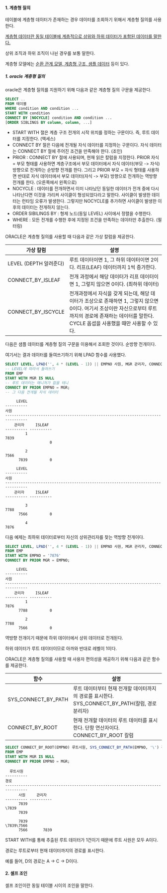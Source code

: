 #### 1. 계층형 질의



테이블에 계층형 데이터가 존재하는 경우 데이터를 조회하기 위해서 계층형 질의를 사용한다.

<u>계층형 데이터란 동일 테이블에 계층적으로 상위와 하위 데이터가 포함된 데이터를 말한다.</u>

상위 조직과 하위 조직이 나뉜 경우를 보통 말한다.

계층형 모델에는 <u>순환 관계 모델, 계층형 구조, 샘플 데이터</u> 등이 있다.



##### 1. oracle 계층형 질의

oracle은 계층형 질의를 지원하기 위해 다음과 같은 계층형 질의 구문을 제공한다.

```sql
SELECT ..
FROM 테이블
WHERE condition AND condition ...
START WITH condition
CONNECT BY [NOCYCLE] condition AND condition ...
[ORDER SIBLINGS BY column, column, ...]
```

- START WITH 절은 계층 구조 전개의 시작 위치를 정하는 구문이다. 즉, 루트 데이터를 지정한다. (액세스)
- CONNECT BY 절은 다음에 전개될 자식 데이터를 지정하는 구문이다. 자식 데이터는 CONNECT BY 절에 주어진 조건을 만족해야 한다. (조인)
- PRIOR : CONNECT BY 절에 사용되며, 현재 읽은 칼럼을 지정한다. PRIOR 자식 = 부모 형태를 사용하면 계층구조에서 부모 데이터에서 자식 데이터(부모 -> 자식) 방향으로 전개하는 순방향 전개를 한다. 그리고 PRIOR 부모 = 자식 형태를 사용하면 반대로 자식 데이터에서 부모 데이터(자식 -> 부모) 방향으로 전개하는 역방향 전개를 한다. (오른쪽에서 왼쪽으로)
- NOCYCLE : 데이터를 전개하면서 이미 나타났던 동일한 데이터가 전개 중에 다시 나타난다면 이것을 가리켜 사이클이 형성되었다라고 말한다. 사이클이 발생한 데이터는 런타임 오류가 발생한다. 그렇지만 NOCYCLE를 추가하면 사이클이 발생한 이후의 데이터는 전개하지 않는다.
- ORDER SIBILINGS BY : 형제 노드(동일 LEVEL) 사이에서 정렬을 수행한다.
- WHERE : 모든 전개를 수행한 후에 지정된 조건을 만족하는 데이터만 추출한다. (필터링)



ORACLE은 계층형 질의를 사용할 때 다음과 같은 가상 칼럼을 제공한다.

| 가상 칼럼              | 설명                                                         |
| ---------------------- | ------------------------------------------------------------ |
| LEVEL (DEPTH 알려준다) | 루트 데이터이면 1, 그 하위 데이터이면 2이다. 리프(LEAF) 데이터까지 1씩 증가한다. |
| CONNECT_BY_ISLEAF      | 전개 과정에서 해당 데이터가 리프 데이터이면 1, 그렇지 않으면 0이다. (최하위 데이터) |
| CONNECT_BY_ISCYCLE     | 전개과정에서 자식을 갖게 되는데, 해당 데이터가 조상으로 존재하면 1, 그렇지 않으면 0이다. 여기서 조상이란 자신으로부터 루트까지의 경로에 존재하는 데이터를 말한다. CYCLE 옵셥을 사용했을 때만 사용할 수 있다. |



다음은 샘플 데이터를 계층형 질의 구문을 이용해서 조회한 것이다. 순방향 전개이다.

여기서는 결과 데이터를 들여쓰기하기 위해 LPAD 함수를 사용했다.

```SQL
SELECT LEVEL, LPAD('', 4 * (LEVEL - 1)) || EMPNO 사원, MGR 관리자, CONNECT_BY_ISLEAF ISLEAF
-- LEVEL에 따라서 들여쓰기
FROM EMP
START WITH MGR IS NULL
-- 루트 데이터는 매니저가 없을 테니
CONNECT BY PRIOR EMPNO = MGR;
-- 그 다음 전개될 자식 데이터
```

```
     LEVEL
----------
사원
--------------------------------------------------------------------------------
    관리자     ISLEAF
---------- ----------
         1
7839
                    0

         2
7566
      7839          0

     LEVEL
----------
사원
--------------------------------------------------------------------------------
    관리자     ISLEAF
---------- ----------

         3
7788
      7566          0

         4
7876
```



다음 예제는 최하위 데이터로부터 자신의 상위관리자를 찾는 역방향 전개이다.

```SQL
SELECT LEVEL, LPAD('', 4 * (LEVEL - 1)) || EMPNO 사원, MGR 관리자, CONNECT_BY_ISLEAF ISLEAF
FROM EMP
START WITH EMPNO = '7876'
CONNECT BY PRIOR MGR = EMPNO;
```

```
     LEVEL
----------
사원
--------------------------------------------------------------------------------
    관리자     ISLEAF
---------- ----------
         1
7876
      7788          0

         2
7788
      7566          0
```

역방향 전개이기 때문에 하위 데이터에서 상위 데이터로 전개된다.

하위 데이터가 루트 데이터이므로 아까와 반대로 레벨이 1이다.



ORACLE은 계층형 질의를 사용할 때 사용자 편의성을 제공하기 위해 다음과 같은 함수를 제공한다.

| 함수                | 설명                                                         |
| ------------------- | ------------------------------------------------------------ |
| SYS_CONNECT_BY_PATH | 루트 데이터부터 현재 전개할 데이터까지의 경로를 표시한다. SYS_CONNECT_BY_PATH(칼럼, 경로분리자) |
| CONNECT_BY_ROOT     | 현재 전개할 데이터의 루트 데이터를 표시한다. 단항 연산자이다. CONNECT_BY_ROOT 칼럼 |

```SQL
SELECT CONNECT_BY_ROOT(EMPNO) 루트사원, SYS_CONNECT_BY_PATH(EMPNO, '\') 경로, EMPNO 사원, MGR 관리자
FROM EMP
START WITH MGR IS NULL
CONNECT BY PRIOR EMPNO = MGR;
```

```
  루트사원
----------
경로
--------------------------------------------------------------------------------
      사원     관리자
---------- ----------
      7839
\7839
      7839

      7839
\7839\7566
      7566       7839
```

START WITH를 통해 추출된 루트 데이터가 1건이기 때문에 루트 사원은 모두 A이다. 

경로는 루트로부터 현재 데이터까지의 경로를 표시한다. 

예를 들어, D의 경로는 A -> C -> D이다.



#### 2. 셀프 조인



셀프 조인이란 동일 테이블 시이의 조인을 말한다.